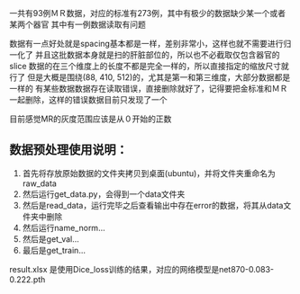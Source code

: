 一共有93例ＭＲ数据，对应的标准有273例，其中有极少的数据缺少某一个或者某两个器官
其中有一例数据读取有问题

数据有一点好处就是spacing基本都是一样，差别非常小，这样也就不需要进行归一化了
并且这批数据本身就是扫的肝脏部位的，所以也不必截取仅包含器官的slice
数据的在三个维度上的长度不都是完全一样的，所以直接指定的缩放尺寸就行了
但是大概是围绕(88, 410, 512)的，尤其是第一和第三维度，大部分数据都是一样的
有某些数据数据存在读取错误，直接删除就好了，记得要把金标准和ＭＲ一起删除，这样的错误数据目前只发现了一个

目前感觉MR的灰度范围应该是从０开始的正数

## 数据预处理使用说明：
1. 首先将存放原始数据的文件夹拷贝到桌面(ubuntu)，并将文件夹重命名为raw_data
2. 然后运行get_data.py，会得到一个data文件夹
3. 然后是read_data，运行完毕之后查看输出中存在error的数据，将其从data文件夹中删除
4. 然后运行name_norm...
5. 然后是get_val...
6. 最后是get_train...

result.xlsx 是使用Dice_loss训练的结果，对应的网络模型是net870-0.083-0.222.pth
